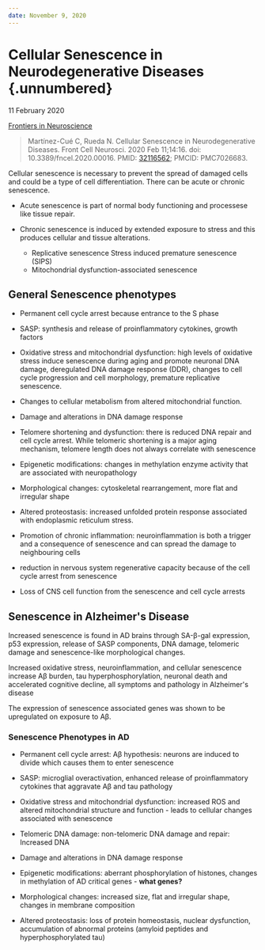 ```yaml
---
date: November 9, 2020
---
```


# Cellular Senescence in Neurodegenerative Diseases {.unnumbered}

11 February 2020

[Frontiers in Neuroscience](https://www.frontiersin.org/articles/10.3389/fncel.2020.00016/full)

> Martínez-Cué C, Rueda N. Cellular Senescence in Neurodegenerative Diseases.
> Front Cell Neurosci. 2020 Feb 11;14:16. doi: 10.3389/fncel.2020.00016. PMID:
> [32116562](https://pubmed.ncbi.nlm.nih.gov/32116562); PMCID: PMC7026683.

Cellular senescence is necessary to prevent the spread of damaged cells and
could be a type of cell differentiation. There can be acute or chronic
senescence.

- Acute senescence is part of normal body functioning and processese like tissue
  repair.

- Chronic senescence is induced by extended exposure to stress and this produces
  cellular and tissue alterations.

  - Replicative senescence Stress induced premature senescence (SIPS)
  - Mitochondrial dysfunction-associated senescence

## General Senescence phenotypes

- Permanent cell cycle arrest because entrance to the S phase

- SASP: synthesis and release of proinflammatory cytokines, growth factors

- Oxidative stress and mitochondrial dysfunction: high levels of oxidative
  stress induce senescence during aging and promote neuronal DNA damage,
  deregulated DNA damage response (DDR), changes to cell cycle progression and
  cell morphology, premature replicative senescence.

- Changes to cellular metabolism from altered mitochondrial function.

- Damage and alterations in DNA damage response

- Telomere shortening and dysfunction: there is reduced DNA repair and cell
  cycle arrest. While telomeric shortening is a major aging mechanism, telomere
  length does not always correlate with senescence

- Epigenetic modifications: changes in methylation enzyme activity that are
  associated with neuropathology

- Morphological changes: cytoskeletal rearrangement, more flat and irregular
  shape

- Altered proteostasis: increased unfolded protein response associated with
  endoplasmic reticulum stress.

- Promotion of chronic inflammation: neuroinflammation is both a trigger and a
  consequence of senescence and can spread the damage to neighbouring cells

- reduction in nervous system regenerative capacity because of the cell cycle
  arrest from senescence

- Loss of CNS cell function from the senescence and cell cycle arrests

## Senescence in Alzheimer's Disease

Increased senescence is found in AD brains through SA-β-gal expression, p53
expression, release of SASP components, DNA damage, telomeric damage and
senescence-like morphological changes.

Increased oxidative stress, neuroinflammation, and cellular senescence increase
Aβ burden, tau hyperphosphorylation, neuronal death and accelerated cognitive
decline, all symptoms and pathology in Alzheimer's disease

The expression of senescence associated genes was shown to be upregulated on
exposure to Aβ.

### Senescence Phenotypes in AD

- Permanent cell cycle arrest: Aβ hypothesis: neurons are induced to divide
  which causes them to enter senescence

- SASP: microglial overactivation, enhanced release of proinflammatory cytokines
  that aggravate Aβ and tau pathology

- Oxidative stress and mitochondrial dysfunction: increased ROS and altered
  mitochondrial structure and function - leads to cellular changes associated
  with senescence

- Telomeric DNA damage: non-telomeric DNA damage and repair: Increased DNA

- Damage and alterations in DNA damage response

- Epigenetic modifications: aberrant phosphorylation of histones, changes in
  methylation of AD critical genes - **what genes?**

- Morphological changes: increased size, flat and irregular shape, changes in
  membrane composition

- Altered proteostasis: loss of protein homeostasis, nuclear dysfunction,
  accumulation of abnormal proteins (amyloid peptides and hyperphosphorylated
  tau)
